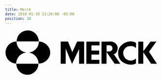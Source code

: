 ```yaml
---
title: Merck
date: 2018-01-18 13:26:00 -05:00
position: 10
---
```


<svg version="1.1" id="Layer_1" xmlns="http://www.w3.org/2000/svg" xmlns:xlink="http://www.w3.org/1999/xlink" x="0px" y="0px"
	 viewBox="0 0 546.8 164" style="enable-background:new 0 0 546.8 164;" xml:space="preserve">
<g>
	<path d="M265.1,70.8c-8.2,17.2-16.3,34.5-24.7,51.9c-7.6-18.3-15.1-36.3-22.6-54.3c-0.1,0-0.2,0-0.2,0c0,17.9,0,35.8,0,53.9
		c-6.1,0-12,0-17.9,0c0-26.4,0-52.8,0-79.3c0.4,0,0.8-0.1,1.3-0.1c7.8,0,15.7,0,23.5-0.1c1.1,0,1.6,0.4,2,1.4
		c4.7,11.7,9.4,23.3,14.2,35c0.2,0.5,0.4,0.9,0.7,1.6c0.3-0.6,0.5-1,0.7-1.5c5.3-11.7,10.6-23.3,15.9-35c0.5-1,1-1.4,2.1-1.4
		c7.4,0.1,14.8,0,22.1,0c0.5,0,1,0,1.6,0c0,26.5,0,52.9,0,79.3c-6.1,0-12.1,0-18.2,0c0-17.2,0-34.3,0-51.5
		C265.3,70.9,265.2,70.8,265.1,70.8z"/>
	<path d="M346.3,43c1,0,1.7,0,2.5,0c10.4,0,20.8,0.1,31.1-0.1c7.7-0.1,13.7,3.4,18.7,8.8c6.1,6.8,6.6,14.7,4.2,23
		c-1,3.3-2.5,6.2-4.8,8.8c-2.1,2.3-4.5,4-8,4.2c7.8,11.5,15.5,22.9,23.4,34.5c-0.8,0-1.2,0-1.7,0c-5.7,0-11.5,0-17.2,0
		c-1,0-1.6-0.3-2.2-1.1c-8.9-13.1-17.8-26.2-26.8-39.2c-0.3-0.5-0.7-0.9-1.3-1.4c0,0.5,0,1,0,1.5c0,12.8,0,25.6,0,38.4
		c0,1.8,0,1.8-1.8,1.8c-4.8,0-9.6,0-14.3,0c-1.9,0-1.9,0-1.9-1.8c0-17.8,0-35.6,0-53.4c0-7.4,0-14.8,0-22.3
		C346.3,44.3,346.3,43.8,346.3,43z M364.4,56.3c0,7.4,0,14.8,0,22.3c3.8-0.2,7.4-0.3,11-0.5c1-0.1,2.1-0.3,3-0.7
		c4.3-1.5,7.5-6.1,7.2-10.4c-0.4-5.5-3.9-10-8.9-10.6C372.8,55.9,368.6,56.3,364.4,56.3z"/>
	<path d="M85.6,82.4c10.1-1.4,18.6-5.6,25.4-13.1c6.8-7.5,10.1-16.4,10.4-26.8c3,0.5,5.9,0.8,8.7,1.5c12.6,3.3,22.2,10.5,28.1,22.2
		c6.9,13.6,4.4,29.8-6.2,41.3c-6.8,7.4-15.2,12-25.1,13.8c-1.8,0.3-3.7,0.4-5.5,0.6c-0.9,0.1-1.3-0.2-1.3-1.2
		c-0.7-18-13.1-33.2-30.4-37.5C88.3,82.8,86.9,82.6,85.6,82.4z"/>
	<path d="M544.9,122.2c-4.6,0-8.9,0-13.3,0c-2.1,0-4.3-0.1-6.4,0c-1,0-1.6-0.3-2.2-1.2c-8.5-12.8-17.1-25.6-25.7-38.3
		c-0.3-0.4-0.6-0.9-1.2-1.7c0,14,0,27.6,0,41.3c-6.1,0-12,0-17.9,0c0-26.4,0-52.8,0-79.3c5.9,0,11.8,0,17.9,0c0,11.4,0,22.8,0,34.5
		c0.5-0.7,0.9-1,1.1-1.4c8-10.6,16-21.2,24-31.9c0.6-0.9,1.3-1.2,2.4-1.2c6,0,12,0,18,0c0.4,0,0.9,0,1.5,0c-0.4,0.6-0.6,0.9-0.9,1.3
		c-8.2,11.3-16.3,22.6-24.5,33.8c-0.7,1-0.8,1.6-0.1,2.6c8.8,13.2,17.5,26.5,26.2,39.8C544.2,121.1,544.5,121.6,544.9,122.2z"/>
	<path d="M41.3,42.4c-0.3,7.2,1.6,13.9,5.3,20C53,73.3,62.5,79.8,74.9,81.9c0.5,0.1,1,0.2,1.3,0.3c-10.2,1-18.9,5.3-25.9,12.9
		c-5.8,6.2-9,13.7-10.2,22c-0.2,1.3-0.2,2.5-0.3,3.8c0,0.7-0.3,0.9-1,0.9c-18.8-1.4-32.6-14.7-36.3-31.1
		C-2.3,69.1,12.2,47.1,34,43.3C36.4,42.9,38.9,42.8,41.3,42.4L41.3,42.4z"/>
	<path d="M337.6,74.9c0,4.9,0,9.6,0,14.5c-0.6,0-1.1,0.1-1.7,0.1c-8.1,0-16.3,0-24.4,0c-1.2,0-1.6,0.3-1.6,1.6
		c0.1,5.2,0.1,10.4,0,15.6c0,1.1,0.3,1.4,1.4,1.4c8.5,0,16.9,0,25.4,0c0.5,0,1.1,0,1.8,0c0,4.8,0,9.6,0,14.4c-15.6,0-31.1,0-46.8,0
		c0-26.4,0-52.7,0-79.3c0.5,0,1,0,1.5,0c14.8,0,29.5,0,44.3,0c1.2,0,1.7,0.2,1.6,1.6c-0.1,3.9,0,7.7,0,11.8c-9.7,0-19.3,0-29.1,0
		c0,0.7,0,1.1,0,1.6c0,5.1,0,10.3,0,15.4c0,1.2,0.3,1.5,1.5,1.5c8.2-0.1,16.4,0,24.6,0C336.5,74.9,337,74.9,337.6,74.9z"/>
	<path d="M469.9,103.3c0,4.9,0,9.7,0,14.5c0,3.7,0,3.6-3.4,5.1c-6.5,2.8-13.3,3.2-20.2,2.3c-8.8-1.1-17-3.8-24.3-8.9
		c-8.9-6.3-14-15-15.6-25.7c-1-6.7-0.8-13.3,1.5-19.8c3.4-9.2,9.6-16,17.8-21c6.8-4.2,14.1-7,22.2-7.3c6.5-0.3,12.9,0.6,18.9,3.3
		c0.4,0.2,0.7,0.4,1.1,0.6c1.8,0.8,2.6,1.9,2.4,4.1c-0.3,5.2-0.3,10.3-0.4,15.8c-0.7-0.6-1.3-1-1.8-1.5c-3.3-3.4-7.4-5.1-12.1-5.5
		c-5.8-0.5-11.4-0.4-16.9,2C429,65.5,423,76,424.2,86.9c1.4,12.1,10.9,22.4,23.1,23.9c8,1,15.4-1,21.5-6.6c0.2-0.2,0.5-0.4,0.7-0.6
		C469.5,103.5,469.6,103.5,469.9,103.3z"/>
	<path d="M80.1,122.3c12.6,0,25.2,0,37.8,0c1.7,0,1.8,0,1.7,1.7c-0.8,14.1-7.4,24.9-19.4,32.2c-7.3,4.5-15.3,6.1-23.8,5.4
		c-17.6-1.6-31.7-14.4-35.2-31.3c-0.4-2-0.6-4.1-0.8-6.2c-0.1-1.9,0-1.9,1.8-1.9C54.8,122.3,67.5,122.3,80.1,122.3z"/>
	<path d="M41.3,42.5C41.9,39,42,35.4,43,32C47.5,17.1,57.4,7.6,72.6,4.1C94.2-0.8,115,12.5,120,34.2c0.5,2.2,0.6,4.4,0.9,6.6
		c0.2,1.2-0.2,1.6-1.5,1.6c-15.2,0-30.5,0-45.7,0c-10.3,0-20.6,0-30.9,0C42.3,42.3,41.8,42.4,41.3,42.5
		C41.3,42.4,41.3,42.5,41.3,42.5z"/>
</g>
</svg>

